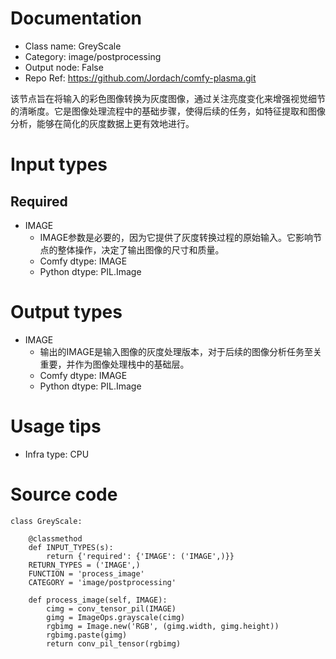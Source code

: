 # Documentation
- Class name: GreyScale
- Category: image/postprocessing
- Output node: False
- Repo Ref: https://github.com/Jordach/comfy-plasma.git

该节点旨在将输入的彩色图像转换为灰度图像，通过关注亮度变化来增强视觉细节的清晰度。它是图像处理流程中的基础步骤，使得后续的任务，如特征提取和图像分析，能够在简化的灰度数据上更有效地进行。

# Input types
## Required
- IMAGE
    - IMAGE参数是必要的，因为它提供了灰度转换过程的原始输入。它影响节点的整体操作，决定了输出图像的尺寸和质量。
    - Comfy dtype: IMAGE
    - Python dtype: PIL.Image

# Output types
- IMAGE
    - 输出的IMAGE是输入图像的灰度处理版本，对于后续的图像分析任务至关重要，并作为图像处理栈中的基础层。
    - Comfy dtype: IMAGE
    - Python dtype: PIL.Image

# Usage tips
- Infra type: CPU

# Source code
```
class GreyScale:

    @classmethod
    def INPUT_TYPES(s):
        return {'required': {'IMAGE': ('IMAGE',)}}
    RETURN_TYPES = ('IMAGE',)
    FUNCTION = 'process_image'
    CATEGORY = 'image/postprocessing'

    def process_image(self, IMAGE):
        cimg = conv_tensor_pil(IMAGE)
        gimg = ImageOps.grayscale(cimg)
        rgbimg = Image.new('RGB', (gimg.width, gimg.height))
        rgbimg.paste(gimg)
        return conv_pil_tensor(rgbimg)
```